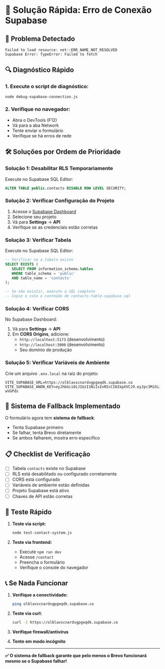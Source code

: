 # 🔧 Solução Rápida: Erro de Conexão Supabase

## 🚨 Problema Detectado
```
Failed to load resource: net::ERR_NAME_NOT_RESOLVED
Supabase Error: TypeError: Failed to fetch
```

## 🔍 Diagnóstico Rápido

### 1. Execute o script de diagnóstico:
```bash
node debug-supabase-connection.js
```

### 2. Verifique no navegador:
- Abra o DevTools (F12)
- Vá para a aba Network
- Tente enviar o formulário
- Verifique se há erros de rede

## 🛠️ Soluções por Ordem de Prioridade

### Solução 1: Desabilitar RLS Temporariamente
Execute no Supabase SQL Editor:
```sql
ALTER TABLE public.contacts DISABLE ROW LEVEL SECURITY;
```

### Solução 2: Verificar Configuração do Projeto
1. Acesse o [Supabase Dashboard](https://supabase.com/dashboard)
2. Selecione seu projeto
3. Vá para **Settings** → **API**
4. Verifique se as credenciais estão corretas

### Solução 3: Verificar Tabela
Execute no Supabase SQL Editor:
```sql
-- Verificar se a tabela existe
SELECT EXISTS (
   SELECT FROM information_schema.tables 
   WHERE table_schema = 'public' 
   AND table_name = 'contacts'
);

-- Se não existir, execute o SQL completo
-- Copie e cole o conteúdo de contacts-table-supabase.sql
```

### Solução 4: Verificar CORS
No Supabase Dashboard:
1. Vá para **Settings** → **API**
2. Em **CORS Origins**, adicione:
   - `http://localhost:5173` (desenvolvimento)
   - `http://localhost:3000` (desenvolvimento)
   - Seu domínio de produção

### Solução 5: Verificar Variáveis de Ambiente
Crie um arquivo `.env.local` na raiz do projeto:
```env
VITE_SUPABASE_URL=https://olblavscnardvgpgeqdk.supabase.co
VITE_SUPABASE_ANON_KEY=eyJhbGciOiJIUzI1NiIsInR5cCI6IkpXVCJ9.eyJpc3MiOiJzdXBhYmFzZSIsInJlZiI6Im9sYmxhdnNjbmFyZHZncGdlcWRrIiwicm9sZSI6ImFub24iLCJpYXQiOjE3NTIyOTA2NTYsImV4cCI6MjA2Nzg2NjY1Nn0.PG3aZtT4y5AQcZ4HNt6cbeibyQW26gvYC674-wVGPds
```

## 🔄 Sistema de Fallback Implementado

O formulário agora tem **sistema de fallback**:
- Tenta Supabase primeiro
- Se falhar, tenta Brevo diretamente
- Se ambos falharem, mostra erro específico

## 📋 Checklist de Verificação

- [ ] Tabela `contacts` existe no Supabase
- [ ] RLS está desabilitado ou configurado corretamente
- [ ] CORS está configurado
- [ ] Variáveis de ambiente estão definidas
- [ ] Projeto Supabase está ativo
- [ ] Chaves de API estão corretas

## 🚀 Teste Rápido

1. **Teste via script:**
   ```bash
   node test-contact-system.js
   ```

2. **Teste via frontend:**
   - Execute `npm run dev`
   - Acesse `/contact`
   - Preencha o formulário
   - Verifique o console do navegador

## 📞 Se Nada Funcionar

1. **Verifique a conectividade:**
   ```bash
   ping olblavscnardvgpgeqdk.supabase.co
   ```

2. **Teste via curl:**
   ```bash
   curl -I https://olblavscnardvgpgeqdk.supabase.co
   ```

3. **Verifique firewall/antivírus**

4. **Tente em modo incógnito**

---

**✅ O sistema de fallback garante que pelo menos o Brevo funcionará mesmo se o Supabase falhar!** 